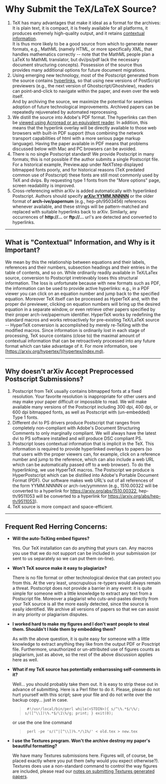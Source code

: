 # Why Submit the TeX/LaTeX Source?

1.  TeX has many advantages that make it ideal as a format for the
    archives: It is plain text, it is compact, it is freely available
    for all platforms, it produces extremely high-quality output, and it
    retains [contextual information](#contextual).  
    It is thus more likely to be a good source from which to generate
    newer formats, e.g., MathML (namely HTML, or more specifically XML,
    that handles mathematics correctly -- note that the MathML people
    plan a LaTeX to MathML translator, but dvi/ps/pdf lack the necessary
    document structuring concepts). Possession of the source thus
    provides many additional options for future document migrations.
2.  Using emerging new technology, most of the Postscript generated from
    the source contains [hyperlinks](hypertex/index.md), so that using new
    versions of PostScript previewers (e.g., the next version of
    Ghostscript/Ghostview), readers can point-and-click to navigate
    within the paper, and even over the web itself.  
    And by archiving the source, we maximize the potential for seamless
    adoption of future technological improvements. Archived papers can
    be repeatedly rejuvenated by automated reprocessing.
3.  We distill the source into Adobe's PDF format. The hyperlinks can
    then be [viewed using Acroread or an equivalent reader](pdf.md).
    In addition, this means that the hyperlink overlay will be directly
    available to those web browsers with built-in PDF support (thus
    combining the network transport capabilities of html with a more
    serious page markup language). Having the paper available in PDF
    means that problems discussed below with Mac and PC browsers can be
    avoided.
4.  There is no single Postscript standard\! We provide Postscript in
    many formats; this is not possible if the author submits a single
    Postscript file. For a historical example, Preview.app under
    NeXTstep displayed bitmapped fonts poorly, and for historical
    reasons (TeX predated common use of Postscript) these fonts are
    still most commonly used by TeX and dvips. By requesting type 1
    fonts from the "More options" page, screen readability is improved.
5.  Cross-referencing within arXiv is added automatically with
    hyperlinked Postscript. Authors should specify
    [**arXiv:YYMM.NNNNN**](arxiv_identifier.md) or the older format
    of **arch-ive/papernum** (e.g., hep-ph/9503456) references whenever
    available, and these strings will be pattern-matched and replaced
    with suitable hyperlinks back to arXiv. Similarly, any occurrences
    of **http://...** or **ftp://...** url's are detected and converted
    to hyperlinks.

-----

<span id="contextual"></span>

## What is "Contextual" Information, and Why is it Important?

We mean by this the relationship between equations and their labels,
references and their numbers, subsection headings and their entries in
the table of contents, and so on. While ordinarily readily available in
TeX/LaTex source, conversion to Postscript irretrievably loses this
structural information. The loss is unfortunate because with new formats
such as PDF, the information can be used to provide active hyperlinks:
e.g., in a PDF viewer you can click on an equation number and jump back
to the specified equation. Moreover TeX itself can be processed as
HyperTeX and, with the proper dvi previewer, clicking on equation
numbers will bring up the desired equation in a separate window, or even
retrieve other papers specified by their proper arch-ive/papernum
identifier. HyperTeX works by redefining the standard macros and works
retroactively for pre-existing TeX/LaTeX source -- HyperTeX conversion
is accomplished by merely re-TeXing with the modified macros. Since
information is ordinarily lost in each stage of processing, TeX source
contains (close to) the maximal amount of contextual information that
can be retroactively processed into any future format which can take
advantage of it. For more information, see
[https://arxiv.org/hypertex/](hypertex/index.md).

-----

## Why doesn't arXiv Accept Preprocessed Postscript Submissions?

1.  Postscript from TeX usually contains bitmapped fonts at a fixed
    resolution. Your favorite resolution is inappropriate for other
    users and may make your paper difficult or impossible to read. We
    will make available many versions of the Postscript including 300
    dpi, 400 dpi, or 600 dpi bitmapped fonts, as well as Postscript with
    (un-embedded) Type 1 fonts.
2.  Different dvi to PS drivers produce Postscript that ranges from
    completely non-compliant with Adobe's Document Structuring Comments
    to only marginally compliant. We will always have the latest dvi to
    PS software installed and will produce DSC compliant PS.
3.  Postscript loses contextual information that is implicit in the TeX.
    This information is required to provide hyperlinked overlays to
    papers (so that users with the proper viewers can, for example,
    click on a reference number and jump to the reference, which can
    also include a web URL which can be automatically passed off to a
    web browser). To do the hyperlinking, we use HyperTeX macros. The
    Postscript we produce is HyperPostscript which can be distilled into
    Adobe's Portable Document Format (PDF). Our software makes web URL's
    out of all references of the form YYMM.NNNNN or arch-ive/yymmnnn
    (e.g., 1510.00322 will be converted to a hyperlink for
    https://arxiv.org/abs/1510.00322, hep-th/9511053 will be converted
    to a hyperlink for https://arxiv.org/abs/hep-th/9511053).
4.  TeX source is more compact and space-efficient.

-----

## Frequent Red Herring Concerns:

  - **Will the auto-TeXing embed figures?**
    
    Yes. Our TeX installation can do anything that yours can. Any macros
    you use that we do not support can be included in your submission
    (or sent to us separately so we can put them on-line).

  - **Won't TeX source make it easy to plagiarize?**
    
    There is no file format or other technological device that can
    protect you from this. At the very least, unscrupulous re-typers
    would always remain a threat. Postscript does not provide a barrier
    in any event: it is quite simple for someone with a little knowledge
    to extract any text from a Postscript file. Moreover a plagiarist
    who cuts-and-pastes directly from your TeX source is all the more
    easily detected, since the source is easily identified. We archive
    all versions of papers so that we can assist in any priority or
    plagiarism disputes.

  - **I worked hard to make my figures and I don't want people to steal
    them. Shouldn't I hide them by embedding them?**
    
    As with the above question, it is quite easy for someone with a
    little knowledge to extract anything they like from the output PDF
    or Posctript file. Furthermore, unauthorized or un-attributed use of
    figures counts as plagiarism, just as above, so the rest of the
    above discussion applies here as well.

  - **What if my TeX source has potentially embarrassing self-comments
    in it?**
    
    Well... you should probably take them out. It is easy to strip these
    out in advance of submitting. Here is a Perl filter to do it.
    Please, please do not hurt yourself with this script; save your file
    and do not write over the backup copy... just in case.
    
    > ` #!/usr/local/bin/perl while(<STDIN>){ s/^\%.*$/\%/;
    > s/([^\\])\%.*$/\1\%/g; print; } exit(0);`
    
    or use the one line command
    
    > ` perl -pe 's/(^|[^\\])%.*/\1%/' < old.tex > new.tex`

  - **I use the Textures program. Won't the archive destroy my paper's
    beautiful formatting?**
    
    We have many Textures submissions here. Figures will, of course, be
    placed exactly where you put them (why would you expect otherwise?).
    Textures does use a non-standard command to control the way figures
    are included, please read our [notes on submitting Textures
    generated papers](faq/textures.md).
